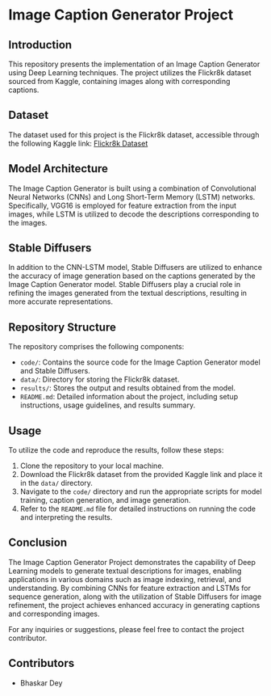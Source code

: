 # Image Caption Generator Project

## Introduction
This repository presents the implementation of an Image Caption Generator using Deep Learning techniques. The project utilizes the Flickr8k dataset sourced from Kaggle, containing images along with corresponding captions.

## Dataset
The dataset used for this project is the Flickr8k dataset, accessible through the following Kaggle link: [Flickr8k Dataset](https://www.kaggle.com/datasets/adityajn105/flickr8k)

## Model Architecture
The Image Caption Generator is built using a combination of Convolutional Neural Networks (CNNs) and Long Short-Term Memory (LSTM) networks. Specifically, VGG16 is employed for feature extraction from the input images, while LSTM is utilized to decode the descriptions corresponding to the images.

## Stable Diffusers
In addition to the CNN-LSTM model, Stable Diffusers are utilized to enhance the accuracy of image generation based on the captions generated by the Image Caption Generator model. Stable Diffusers play a crucial role in refining the images generated from the textual descriptions, resulting in more accurate representations.

## Repository Structure
The repository comprises the following components:
- `code/`: Contains the source code for the Image Caption Generator model and Stable Diffusers.
- `data/`: Directory for storing the Flickr8k dataset.
- `results/`: Stores the output and results obtained from the model.
- `README.md`: Detailed information about the project, including setup instructions, usage guidelines, and results summary.

## Usage
To utilize the code and reproduce the results, follow these steps:
1. Clone the repository to your local machine.
2. Download the Flickr8k dataset from the provided Kaggle link and place it in the `data/` directory.
3. Navigate to the `code/` directory and run the appropriate scripts for model training, caption generation, and image generation.
4. Refer to the `README.md` file for detailed instructions on running the code and interpreting the results.

## Conclusion
The Image Caption Generator Project demonstrates the capability of Deep Learning models to generate textual descriptions for images, enabling applications in various domains such as image indexing, retrieval, and understanding. By combining CNNs for feature extraction and LSTMs for sequence generation, along with the utilization of Stable Diffusers for image refinement, the project achieves enhanced accuracy in generating captions and corresponding images.

For any inquiries or suggestions, please feel free to contact the project contributor.

## Contributors
- Bhaskar Dey
